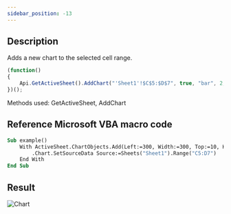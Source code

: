 ```yaml
---
sidebar_position: -13
---
```


## Description

Adds a new chart to the selected cell range.

<!-- This code snippet is shown in the screenshot. -->

<!-- eslint-skip -->

``` ts
(function()
{
    Api.GetActiveSheet().AddChart("'Sheet1'!$C$5:$D$7", true, "bar", 2, 105 * 36000, 105 * 36000, 0, 0, 9, 0);
})();
```

Methods used: GetActiveSheet, AddChart

## Reference Microsoft VBA macro code

``` vb
Sub example()
    With ActiveSheet.ChartObjects.Add(Left:=300, Width:=300, Top:=10, Height:=300)
        .Chart.SetSourceData Source:=Sheets("Sheet1").Range("C5:D7")
    End With
End Sub
```

## Result

![Chart](/assets/images/plugins/add-chart.png)
